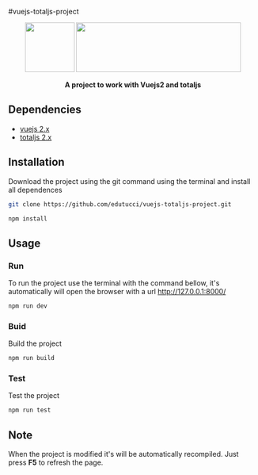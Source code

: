 #vuejs-totaljs-project
<p align="center">
    <a href="https://vuejs.org/" target="_blank"><img width="100" height="100" src="https://vuejs.org/images/logo.png"/></a>
    <a href="https://www.totaljs.com/" target="_blank"><img width="333"height="100"src="https://www.totaljs.com/img/logo-totaljs.png"/></a>
</p>

<p align="center">
    <strong> A project to work with Vuejs2 and totaljs </strong>
</p>

## Dependencies
* [vuejs 2.x](https://vuejs.org/)
* [totaljs 2.x](https://www.totaljs.com/)

## Installation
Download the project using the git command using the terminal and install all dependences
``` bash 
git clone https://github.com/edutucci/vuejs-totaljs-project.git
```
``` bash 
npm install
```
## Usage
### Run
To run the project use the terminal with the command bellow, it's automatically will open the browser with a url http://127.0.0.1:8000/
``` bash
npm run dev
```
### Buid
Build the project
``` bash
npm run build
```
### Test
Test the project
``` bash
npm run test
```


## Note
When the project is modified it's will be automatically recompiled. Just press <strong>F5</strong> to refresh the page.

